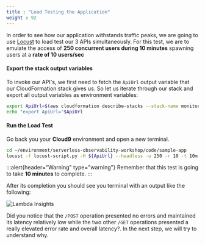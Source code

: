 ```yaml
---
title : "Load Testing the Application"
weight : 92
---
```


In order to see how our application withstands traffic peaks, we are going to use [Locust](https://locust.io/) to load test our 3 APIs simultaneously. For this test, we are to emulate the access of **250 concurrent users during 10 minutes** spawning users at a **rate of 10 users/sec**

#### Export the stack output variables

To invoke our API's, we first need to fetch the `ApiUrl` output variable that our CloudFormation stack gives us. So let us iterate through our stack and export all output variables as environment variables:

```sh
export ApiUrl=$(aws cloudformation describe-stacks --stack-name monitoring-app --output json | jq '.Stacks[].Outputs[] | select(.OutputKey=="ApiUrl") | .OutputValue' | sed -e 's/^"//'  -e 's/"$//')
echo "export ApiUrl="$ApiUrl
```

#### Run the Load Test

Go back you your **Cloud9** environment and open a new terminal.

```sh
cd ~/environment/serverless-observability-workshop/code/sample-app
locust -f locust-script.py -H ${ApiUrl} --headless -u 250 -r 10 -t 10m
```

:::alert{header="Warning" type="warning"}
Remember that this test is going to take **10 minutes** to complete. 
:::

After its completion you should see you terminal with an output like the following:

![Lambda Insights](/static/images/li_2.png)

Did you notice that the `/POST` operation presented no errors and maintained its latency relatively low while the two other `/GET` operations presented a really elevated error rate and overall latency?. In the next step, we will try to understand why.
